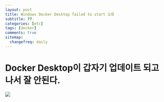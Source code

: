 ```yaml
---
layout: post
title: Windows Docker Desktop failed to start 오류
subtitle: ??
categories: [etc]
tags: [docker]
comments: true
sitemap:
  changefreq: daily
---
```


# Docker Desktop이 갑자기 업데이트 되고 나서 잘 안된다.

![](/assets/img/2022-12-05-docker-desktop-failed-to-start/오류)